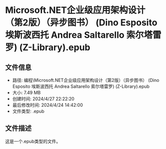 ﻿# Microsoft.NET企业级应用架构设计（第2版）（异步图书） (Dino Esposito 埃斯波西托  Andrea Saltarello 索尔塔雷罗) (Z-Library).epub

## 文件信息
- 路径: 编程\Microsoft.NET企业级应用架构设计（第2版）（异步图书） (Dino Esposito 埃斯波西托  Andrea Saltarello 索尔塔雷罗) (Z-Library).epub
- 大小: 7.49 MB
- 创建时间: 2024/4/27 22:22:20
- 最后修改时间: 2024/4/24 14:42:00
- 文件类型: .epub

## 文件描述
这是一个.epub类型的文件。

